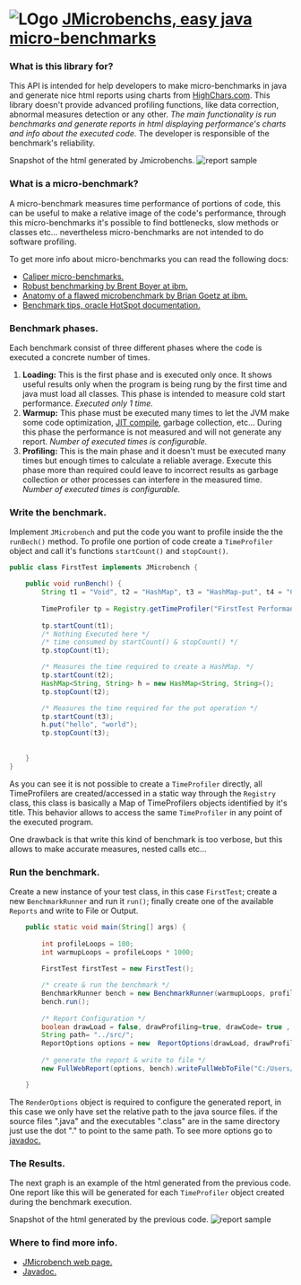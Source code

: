 # ![LOgo](https://raw.github.com/M-jerez/JMicrobenchs/master/media/logox32.png) [ JMicrobenchs, easy java micro-benchmarks](http://m-jerez.github.com/JMicrobenchs/)


### What is this library for?   
This API is intended for help developers to make micro-benchmarks in java and generate nice html reports using charts from [HighChars.com](http://www.highcharts.com/). This library doesn't provide advanced profiling functions, like data correction, abnormal measures detection or any other. *The main functionality is run benchmarks and generate reports in html displaying performance's charts and info about the executed code.* The developer is responsible of the benchmark's reliability.

Snapshot of the html generated by Jmicrobenchs.
![report sample](https://raw.github.com/M-jerez/JMicrobenchs/master/media/report-sample.png)


### What is a micro-benchmark?  
A micro-benchmark measures time performance of portions of code, this can be useful to make a relative image of the code's performance, through this micro-benchmarks it's possible to find bottlenecks, slow methods or classes etc... nevertheless micro-benchmarks are not intended to do software profiling. 

To get more info about micro-benchmarks you can read the following docs:

* [Caliper micro-benchmarks.](https://code.google.com/p/caliper/wiki/JavaMicrobenchmarks)
* [Robust benchmarking by Brent Boyer at ibm.](http://www.ibm.com/developerworks/java/library/j-benchmark1/index.html)
* [Anatomy of a flawed microbenchmark by Brian Goetz at ibm.](http://www.ibm.com/developerworks/java/library/j-jtp02225/index.html)
* [Benchmark tips, oracle HotSpot documentation.](https://wikis.oracle.com/display/HotSpotInternals/MicroBenchmarks) 
 
### Benchmark phases.  
Each benchmark consist of three different phases where the code is executed a concrete number of times.

1. **Loading:** This is the first phase and is executed only once. It shows useful results only when the program is being rung by the first time and java must load all classes. This phase is intended to measure cold start performance. *Executed only 1 time.*
2. **Warmup:** This phase must be executed many times to let the JVM make some code optimization, [JIT compile](http://en.wikipedia.org/wiki/Just-in-time_compilation), garbage collection, etc... During this phase the performance is not measured and will not generate any report. *Number of executed times is  configurable.*
3. **Profiling:** This is the main phase and it doesn't must be executed many times but enough times to calculate a reliable average. Execute this phase more than required could leave to incorrect results as garbage collection or other processes can interfere in the measured time. *Number of executed times is  configurable.* 

### Write the benchmark.  
Implement `JMicrobench` and put the code you want to profile inside the the `runBech()` method. To profile one portion of code create a `TimeProfiler` object and call it's functions `startCount()` and `stopCount()`.

```java
public class FirstTest implements JMicrobench {	

	public void runBench() {
		String t1 = "Void", t2 = "HashMap", t3 = "HashMap-put", t4 = "Create-dummy";
		
		TimeProfiler tp = Registry.getTimeProfiler("FirstTest Performance");	
		
		tp.startCount(t1);
		/* Nothing Executed here */
		/* time consumed by startCount() & stopCount() */
		tp.stopCount(t1);

		/* Measures the time required to create a HashMap. */
		tp.startCount(t2);
		HashMap<String, String> h = new HashMap<String, String>();
		tp.stopCount(t2);

		/* Measures the time required for the put operation */
		tp.startCount(t3);
		h.put("hello", "world");
		tp.stopCount(t3);	
		
		
	}
}
```


As you can see it is not possible to create a `TimeProfiler` directly, all TimeProfilers are created/accessed in a static way through the `Registry` class, this class is basically a Map of TimeProfilers objects identified by it's title. This behavior allows to access the same `TimeProfiler` in any point of the executed program. 

One drawback is that write this kind of benchmark is too verbose, but this allows to make accurate measures, nested calls etc...


### Run the benchmark.    
Create a new instance of your test class, in this case `FirstTest`; create a new `BenchmarkRunner` and run it `run()`;  finally create one of the available `Reports` and write to File or Output.

```java
	public static void main(String[] args) {
		
		int profileLoops = 100;
		int warmupLoops = profileLoops * 1000;
		
		FirstTest firstTest = new FirstTest();

		/* create & run the benchmark */
		BenchmarkRunner bench = new BenchmarkRunner(warmupLoops, profileLoops,firstTest);
		bench.run();
		
		/* Report Configuration */
		boolean drawLoad = false, drawProfiling=true, drawCode= true ,  bars=true, smallSize= true;
		String path= "../src/";
		ReportOptions options = new  ReportOptions(drawLoad, drawProfiling, drawCode, bars, smallSize, path);
		
		/* generate the report & write to file */	
		new FullWebReport(options, bench).writeFullWebToFile("C:/Users/anonim/report.html");

	}	
```

The `RenderOptions` object is required to configure the generated report, in this case we only have set the relative path to the java source files. if the source files ".java" and the executables ".class" are in the same directory just use the dot "." to point to the same path. To see more options go to [javadoc.](http://m-jerez.github.com/JMicrobenchs/javadoc.html)

### The Results.   
The next graph is an example of the html generated from the previous code. One report like this will be generated for each `TimeProfiler` object created during the benchmark execution.

Snapshot of the html generated by the previous code.
![report sample](https://raw.github.com/M-jerez/JMicrobenchs/master/media/report-FirstTest.png)


### Where to find more info.
* [JMicrobench web page.](http://m-jerez.github.com/JMicrobenchs/index.html)
* [Javadoc.](http://m-jerez.github.com/JMicrobenchs/javadoc.html)
